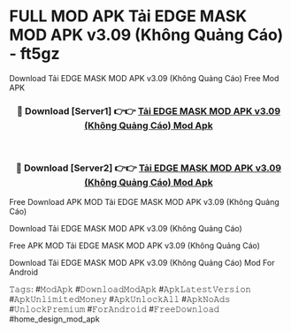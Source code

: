 # FULL MOD APK Tải EDGE MASK MOD APK v3.09 (Không Quảng Cáo) - ft5gz
Download Tải EDGE MASK MOD APK v3.09 (Không Quảng Cáo) Free Mod APK

<div align="center">
<h3>🔴 Download [Server1] 👉👉 <a href="https://apk-comot.site?title=Tải_EDGE_MASK_MOD_APK_v3.09_(Không_Quảng_Cáo)">Tải EDGE MASK MOD APK v3.09 (Không Quảng Cáo) Mod Apk</a></h3><br>

<h3>🔴 Download [Server2] 👉👉 <a href="https://apk-comot.site?title=Tải_EDGE_MASK_MOD_APK_v3.09_(Không_Quảng_Cáo)">Tải EDGE MASK MOD APK v3.09 (Không Quảng Cáo) Mod Apk</a></h3>
</div>


Free Download APK MOD Tải EDGE MASK MOD APK v3.09 (Không Quảng Cáo)

Download Tải EDGE MASK MOD APK v3.09 (Không Quảng Cáo) 

Free APK MOD Tải EDGE MASK MOD APK v3.09 (Không Quảng Cáo) 

Download Tải EDGE MASK MOD APK v3.09 (Không Quảng Cáo) Mod For Android

𝚃𝚊𝚐𝚜: #𝙼𝚘𝚍𝙰𝚙𝚔 #𝙳𝚘𝚠𝚗𝚕𝚘𝚊𝚍𝙼𝚘𝚍𝙰𝚙𝚔 #𝙰𝚙𝚔𝙻𝚊𝚝𝚎𝚜𝚝𝚅𝚎𝚛𝚜𝚒𝚘𝚗 #𝙰𝚙𝚔𝚄𝚗𝚕𝚒𝚖𝚒𝚝𝚎𝚍𝙼𝚘𝚗𝚎𝚢 #𝙰𝚙𝚔𝚄𝚗𝚕𝚘𝚌𝚔𝙰𝚕𝚕 #𝙰𝚙𝚔𝙽𝚘𝙰𝚍𝚜 #𝚄𝚗𝚕𝚘𝚌𝚔𝙿𝚛𝚎𝚖𝚒𝚞𝚖 #𝙵𝚘𝚛𝙰𝚗𝚍𝚛𝚘𝚒𝚍 #𝙵𝚛𝚎𝚎𝙳𝚘𝚠𝚗𝚕𝚘𝚊𝚍 #home_design_mod_apk